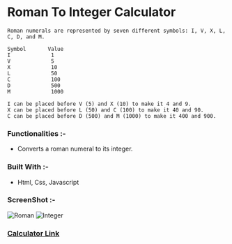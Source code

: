 # Roman To Integer Calculator

    Roman numerals are represented by seven different symbols: I, V, X, L, C, D, and M.
    
    Symbol       Value
    I             1
    V             5
    X             10
    L             50
    C             100
    D             500
    M             1000
    
    I can be placed before V (5) and X (10) to make it 4 and 9. 
    X can be placed before L (50) and C (100) to make it 40 and 90. 
    C can be placed before D (500) and M (1000) to make it 400 and 900.

### Functionalities :-
- Converts a roman numeral to its integer.

### Built With :-

- Html, Css, Javascript

### ScreenShot :-
![Roman](https://user-images.githubusercontent.com/29122581/156942789-b336a32e-ff6e-4159-bb3a-bcea6d719dc6.jpg)
![Integer](https://user-images.githubusercontent.com/29122581/156942793-ceb98e13-e32b-4a68-9a1a-9ad657b330ca.jpg)

### [Calculator Link](./index.html)
